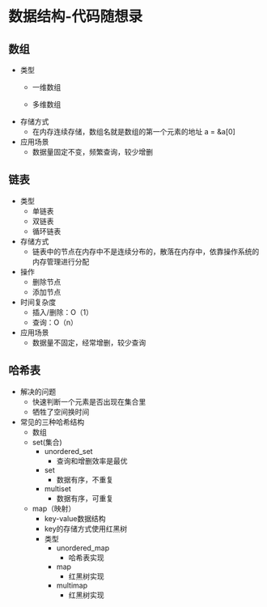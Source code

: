 # 数据结构-代码随想录

## 数组

- 类型
  - 一维数组

  - 多维数组
- 存储方式 
  - 在内存连续存储，数组名就是数组的第一个元素的地址 a = &a[0]
- 应用场景
  - 数据量固定不变，频繁查询，较少增删

## 链表

- 类型
  - 单链表
  - 双链表
  - 循环链表
- 存储方式
  - 链表中的节点在内存中不是连续分布的，散落在内存中，依靠操作系统的内存管理进行分配
- 操作
  - 删除节点
  - 添加节点
- 时间复杂度
  - 插入/删除：O（1）
  - 查询：O（n）
- 应用场景
  - 数据量不固定，经常增删，较少查询

## 哈希表

- 解决的问题
  - 快速判断一个元素是否出现在集合里
  - 牺牲了空间换时间
- 常见的三种哈希结构
  - 数组
  - set(集合)
    - unordered_set
      - 查询和增删效率是最优
    - set
      - 数据有序，不重复
    - multiset
      - 数据有序，可重复
  - map（映射）
    - key-value数据结构
    - key的存储方式使用红黑树
    - 类型
      - unordered_map
        - 哈希表实现
      - map
        - 红黑树实现
      - multimap
        - 红黑树实现
